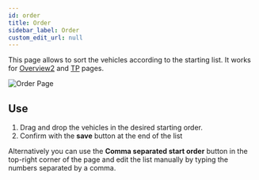 ```yaml
---
id: order
title: Order 
sidebar_label: Order
custom_edit_url: null
---
```

This page allows to sort the vehicles according to the starting list.
It works for [Overview2](overview2) and [TP](tp) pages. 

![Order Page](/img/screenshots/order.png)  

## Use
 
1. Drag and drop the vehicles in the desired starting order.
2. Confirm with the **save** button at the end of the list

Alternatively you can use the **Comma separated start order** button in the top-right corner of the page and edit the list manually by typing the numbers separated by a comma. 